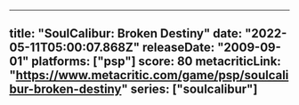 
---
title: "SoulCalibur: Broken Destiny"
date: "2022-05-11T05:00:07.868Z"
releaseDate: "2009-09-01"
platforms: ["psp"]
score: 80
metacriticLink: "https://www.metacritic.com/game/psp/soulcalibur-broken-destiny"
series: ["soulcalibur"]
---
